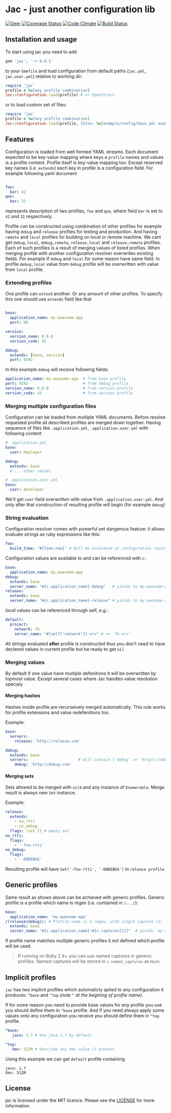 # Jac - just another configuration lib

[![Gem](https://img.shields.io/gem/v/jac.svg)](https://rubygems.org/gems/jac)
[![Coverage Status](https://img.shields.io/codeclimate/coverage/vizor-games/jac.svg)](https://codeclimate.com/github/vizor-games/jac)
[![Code Climate](https://codeclimate.com/github/vizor-games/jac/badges/gpa.svg)](https://codeclimate.com/github/vizor-games/jac)
[![Build Status](https://travis-ci.org/vizor-games/jac.svg?branch=master)](https://travis-ci.org/vizor-games/jac)

## Installation and usage

To start using jac you need to add 

```ruby
gem 'jac', '~> 0.0.5'
```

to your `Gemfile` and load configuration from default paths (`jac.yml`, `jac.user.yml`) relative to working dir:

```ruby
require 'jac'
profile = %w[any profile combination]
Jac::Configuration.load(profile) # => OpenStruct
```

or to load custom set of files:

```ruby
require 'jac'
profile = %w[any profile combination]
Jac::Configuration.load(profile, files: %w[example/config/base.yml example/config/custom.yml]) # => OpenStruct
```

## Features

Configuration is loaded from well formed YAML streams.
Each document expected to be key-value mapping where
keys a `profile` names and values is a profile content.
Profile itself is key-value mapping too. Except reserved
key names (i.e. `extends`) each key in profile is a
configuration field. For example following yaml document

```yml

foo:
  bar: 42
qoo:
  bar: 32

```

represents description of two profiles, `foo` and `qoo`,
where field `bar` is set to `42` and `32` respectively.

Profile can be constructed using combination of other profiles
for example having `debug` and `release` profiles for testing
and production. And having `remote` and `local` profiles for
building on local or remote machine. We cant get `debug,local`,
`debug,remote`, `release,local` and `release,remote` profiles.
Each of such profiles is a result of merging values of listed
profiles. When merging profile with another configuration
resolver overwrites existing fields. For example if `debug`
and `local` for some reason have same field. In profile
`debug,local` value from `debug` profile will be overwritten
with value from `local` profile.

### Extending profiles

One profile can `extend` another. Or any amount of other
profiles. To specify this one should use `extends` field
like that

```yml

base:
  application_name: my-awesome-app
  port: 80

version:
  version_name: 0.0.0
  version_code: 42

debug:
  extends: [base, version]
  port: 9292
```

In this example `debug` will receive following fields:

```yml
application_name: my-awesome-app  # from base profile
port: 9292                        # from debug profile
version_name: 0.0.0               # from version profile
version_code: 42                  # from version profile
```

### Merging multiple configuration files

Configuration can be loaded from multiple YAML documents.
Before resolve requested profile all described profiles
are merged down together. Having sequence of files like
`.application.yml`, `.application.user.yml` with following content

```yml
# .application.yml
base:
  user: deployer

debug:
  extends: base
  # ... other values
```

```yml
# .application.user.yml
base:
  user: developer
```

We'll get `user` field overwritten with value from
`.application.user.yml`. And only after that construction
of resulting profile will begin (for example `debug`)

### String evaluation

Configuration resolver comes with powerful yet dangerous
feature: it allows evaluate strings as ruby expressions
like this:

```yml
foo:
  build_time: "#{Time.now}" # Will be evaluated at configuration resolving step
```

Configuration values are available to and can be referenced with `c`:

```yml
base:
  application_name: my-awesome-app
debug:
  extends: base
  server_name: "#{c.application_name}-debug"   # yields to my-awesome-app-debug
release:
  extends: base
  server_name: "#{c.application_name}-release" # yields to my-awesome-app-release
```

_local_ values can be referenced through self, e.g.:

```yml
default:
  project:
    network: fb
    server_name: "#{self['network']}-srv" # => 'fb-srv'
```

All strings evaluated **after** profile is constructed thus
you don't need to have declared values in current profile
but be ready to get `nil`.

### Merging values

By default if one value have multiple defenitions it will be overwritten by
topmost value. Except several cases where Jac handles value resolution
specialy

#### Merging hashes

Hashes inside profile are recurseively merged automatically. This rule works
for profile extensions and value redefenitions too.

Example:

```yml
base:
  servers:
    release: 'http://release.com'

debug:
  extends: base
  servers:                      # will contain {'debug' => 'https://debug.com', 'release' => 'https://release.com'}
    debug: 'http://debug.com'

```

#### Merging sets

Sets allowed to be merged with `nil`s and any instance of `Enumerable`.
Merge result is always new `Set` instance.

Example: 
```yml
release:
  extends:
    - no_rtti
    - no_debug
  flags: !set {} # empty set
no_rtti:
  flags:
    - '-fno-rtti'
no_debug:
  flags:
    - '-DNDEBUG'
```

Resulting profile will have `Set('-fno-rtti', '-DNDEBUG')` in `release profile`

## Generic profiles

Same result as shown above can be achieved with generic profiles. Generic profile
is a profile which name is regex (i.e. contained in `/.../`):

```yml
base:
  application_name: 'my-awesome-app'
/(release|debug)/: # Profile name is a regex, with single capture (1)
  extends: base
  server_name: "#{c.application_name}-#{c.captures[1]}"  # yields  my-awesome-app-release or  my-awesome-app-debug
```

If profile name matches multiple generic profiles it not defined
which profile will be used.

>  If running on Ruby 2.4+ you can use named captures in generic profiles.
> Named captures will be stored in `c.named_captures` as `Hash`. 

## Implicit profiles

`jac` has two implicit profiles which automaticly aplied to any configuration
it produces: `^base` and `^top` _(note `^` at the begining of profile name)_.

If for some reason you need to provide base values for *any* profile you use
you should define them in `^base` profile. And if you need always apply some 
values onto any configuration you receive you should define them in `^top`
profile.

```yaml
^base:
   java: 1.7 # Use java 1.7 by default

^top:
   Xmx: 512M # Override any Xmx value if present
```

Using this example we can get `default` profile containing

```
java: 1.7
Xmx: 512M
```

## License

jac is licensed under the MIT licence. Please see the [LICENSE](LICENSE) for more information.

